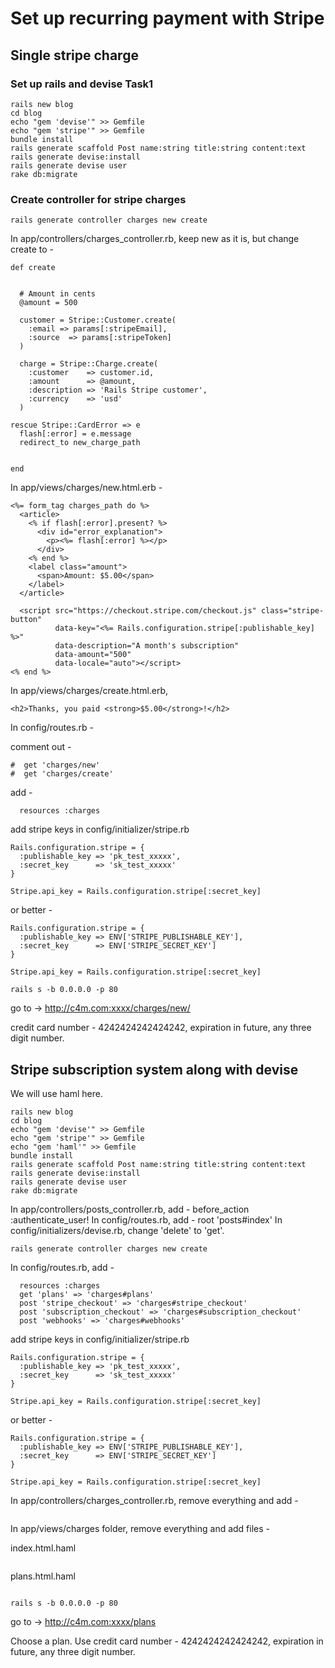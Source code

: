 # Set up recurring payment with Stripe


## Single stripe charge


### Set up rails and devise Task1

~~~~~~
rails new blog
cd blog
echo "gem 'devise'" >> Gemfile
echo "gem 'stripe'" >> Gemfile
bundle install
rails generate scaffold Post name:string title:string content:text
rails generate devise:install
rails generate devise user
rake db:migrate
~~~~~~

###  Create controller for stripe charges

~~~~~~
rails generate controller charges new create
~~~~~~

In app/controllers/charges_controller.rb,
keep new as it is, but change create to -

~~~~~~
def create


  # Amount in cents
  @amount = 500

  customer = Stripe::Customer.create(
    :email => params[:stripeEmail],
    :source  => params[:stripeToken]
  )

  charge = Stripe::Charge.create(
    :customer    => customer.id,
    :amount      => @amount,
    :description => 'Rails Stripe customer',
    :currency    => 'usd'
  )

rescue Stripe::CardError => e
  flash[:error] = e.message
  redirect_to new_charge_path


end
~~~~~~

In app/views/charges/new.html.erb -

~~~~~~
<%= form_tag charges_path do %>
  <article>
    <% if flash[:error].present? %>
      <div id="error_explanation">
        <p><%= flash[:error] %></p>
      </div>
    <% end %>
    <label class="amount">
      <span>Amount: $5.00</span>
    </label>
  </article>

  <script src="https://checkout.stripe.com/checkout.js" class="stripe-button"
          data-key="<%= Rails.configuration.stripe[:publishable_key] %>"
          data-description="A month's subscription"
          data-amount="500"
          data-locale="auto"></script>
<% end %>
~~~~~~


In app/views/charges/create.html.erb,

~~~~~~
<h2>Thanks, you paid <strong>$5.00</strong>!</h2>
~~~~~~


In config/routes.rb -

comment out -
~~~~~~
#  get 'charges/new'
#  get 'charges/create'
~~~~~~

add -
~~~~~~
  resources :charges
~~~~~~


add stripe keys in config/initializer/stripe.rb

~~~~~~
Rails.configuration.stripe = {
  :publishable_key => 'pk_test_xxxxx',
  :secret_key      => 'sk_test_xxxxx'
}

Stripe.api_key = Rails.configuration.stripe[:secret_key]
~~~~~~

or better - 
~~~~~~
Rails.configuration.stripe = {
  :publishable_key => ENV['STRIPE_PUBLISHABLE_KEY'],
  :secret_key      => ENV['STRIPE_SECRET_KEY']
}

Stripe.api_key = Rails.configuration.stripe[:secret_key]
~~~~~~


~~~~~~
rails s -b 0.0.0.0 -p 80
~~~~~~

go to -> http://c4m.com:xxxx/charges/new/

credit card number - 4242424242424242, expiration in future, any three digit number.





## Stripe subscription system along with devise 

We will use haml here.

~~~~~~
rails new blog
cd blog
echo "gem 'devise'" >> Gemfile
echo "gem 'stripe'" >> Gemfile
echo "gem 'haml'" >> Gemfile
bundle install
rails generate scaffold Post name:string title:string content:text
rails generate devise:install
rails generate devise user
rake db:migrate
~~~~~~

In app/controllers/posts_controller.rb, add -  before_action :authenticate_user!
In config/routes.rb, add - root 'posts#index'
In config/initializers/devise.rb, change 'delete' to 'get'.



~~~~~~
rails generate controller charges new create
~~~~~~

In config/routes.rb, add -

~~~~~~
  resources :charges
  get 'plans' => 'charges#plans'
  post 'stripe_checkout' => 'charges#stripe_checkout'
  post 'subscription_checkout' => 'charges#subscription_checkout'
  post 'webhooks' => 'charges#webhooks'
~~~~~~



add stripe keys in config/initializer/stripe.rb

~~~~
Rails.configuration.stripe = {
  :publishable_key => 'pk_test_xxxxx',
  :secret_key      => 'sk_test_xxxxx'
}

Stripe.api_key = Rails.configuration.stripe[:secret_key]
~~~~

or better -
~~~~
Rails.configuration.stripe = {
  :publishable_key => ENV['STRIPE_PUBLISHABLE_KEY'],
  :secret_key      => ENV['STRIPE_SECRET_KEY']
}

Stripe.api_key = Rails.configuration.stripe[:secret_key]
~~~~


In app/controllers/charges_controller.rb, remove everything and add -

~~~~

~~~~

In app/views/charges folder, remove everything and add files -

index.html.haml
~~~~
~~~~

plans.html.haml
~~~~
~~~~




~~~~
rails s -b 0.0.0.0 -p 80
~~~~

go to -> http://c4m.com:xxxx/plans

Choose a plan. Use credit card number - 4242424242424242, expiration in future, 
any three digit number.


